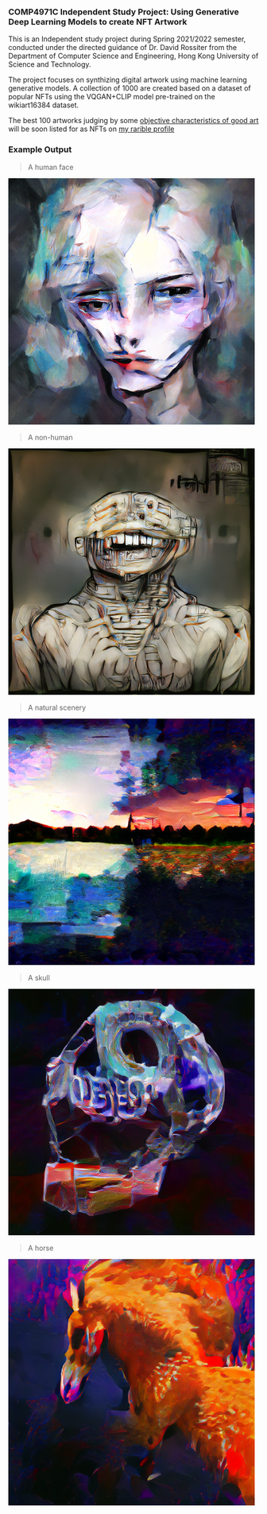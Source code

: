 ### COMP4971C Independent Study Project: Using Generative Deep Learning Models to create NFT Artwork	

This is an Independent study project during Spring 2021/2022 semester, conducted under the directed guidance of Dr. David Rossiter from the Department of Computer Science and Engineering, Hong Kong University of Science and Technology.

The project focuses on synthizing digital artwork using machine learning generative models. A collection of 1000 are created based on a dataset of popular NFTs using the VQGAN+CLIP model pre-trained on the wikiart16384 dataset.

The best 100 artworks judging by some [objective characteristics of good art](https://bueskenart.com/characteristics-of-good-art/) will be soon listed for as NFTs on [my rarible profile](https://rarible.com/mohamed-sobhy)

### Example Output

> A human face

![](https://github.com/mohamedsobhi777/COMP4971C---Independent-Study-Project/blob/main/output/face/14.png?raw=true)


> A non-human

![](https://github.com/mohamedsobhi777/COMP4971C---Independent-Study-Project/blob/main/output/human/382.png?raw=true)


> A natural scenery

![](https://github.com/mohamedsobhi777/COMP4971C---Independent-Study-Project/blob/main/output/scenery/138.png?raw=true)


> A skull

![](https://github.com/mohamedsobhi777/COMP4971C---Independent-Study-Project/blob/main/output/object/73.png?raw=true)


> A horse

![](https://github.com/mohamedsobhi777/COMP4971C---Independent-Study-Project/blob/main/output/animal/30.png?raw=true)
